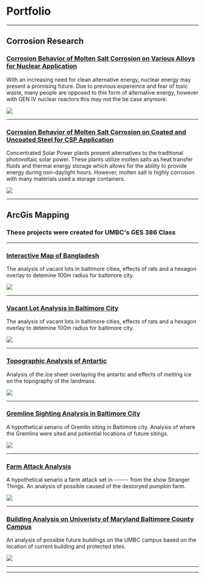 # Portfolio

---
## Corrosion Research

### [Corrosion Behavior of Molten Salt Corrosion on Various Alloys for Nuclear Application](tshah2.github.io/NucCor)

With an increasing need for clean alternative energy, nuclear energy may present a promising future. Due to previous expereince and fear of toxic waste, many people are opposed to this form of alternative energy, however with GEN IV nuclear reactors this may not the be case anymore. 

[<img src="/images/486_24.PNG"/>](tshah2.github.io/NucCor)

---
### [Corrosion Behavior of Molten Salt Corrosion on Coated and Uncoated Steel for CSP Application](tshah2.github.io/CSPCor)

Concentrated Solar Power plants present alternatives to the traditional photovoltaic solar power. These plants utilize molten salts as heat transfer fluids and thermal energy storage which allows for the ability to provide energy during non-daylight hours. However, molten salt is highly corrosion with many materials used a storage containers. 

[<img src="/images/486_23.PNG"/>](tshah2.github.io/CSPCor)

---
## ArcGis Mapping
### These projects were created for UMBC's GES 386 Class

---
### [Interactive Map of Bangladesh](tshah2.github.io/WebMap)
The analysis of vacant lots in baltimore cities, effects of rats and a hexagon overlay to detemine 100m radius for baltimore city. 

[<img src="/images/Bangla.PNG"/>](tshah2.github.io/WebMap)

---
### [Vacant Lot Analysis in Baltimore City](tshah2.github.io/Vacancy)
The analysis of vacant lots in baltimore cities, effects of rats and a hexagon overlay to detemine 100m radius for baltimore city. 

[<img src="/images/486_17.PNG"/>](tshah2.github.io/Vacancy)

---
### [Topographic Analysis of Antartic](tshah2.github.io/TopographyArtic)
Analysis of the ice sheet overlaying the antartic and effects of melting ice on the topography of the landmass. 

[<img src="/images/486_18.PNG">](tshah2.github.io/TopographyArtic)

---
### [Gremline Sighting Analysis in Baltimore City](tshah2.github.io/BaltGremlin)
A hypothetical senario of Gremlin siting in Baltimore city. Analysis of where the Gremlins were sited and potiential locations of future sitings. 

[<img src="/images/486_19.PNG"/>](tshah2.github.io/BaltGremlin)

---
### [Farm Attack Analysis](tshah2.github.io/StrangerGrem)
A hypothetical senario a farm attack set in ------ from the show Stranger Things. An analysis of possible caused of the destoryed pumpkin farm. 

[<img src="/images/486_20.PNG"/>](tshah2.github.io/StrangerGrem)

---
### [Building Analysis on Univeristy of Maryland Baltimore County Campus](tshah2.github.io/UMBCBuild)
An analysis of possible future buildings on the UMBC campus based on the location of current building and protected sites. 

[<img src="/images/486_21.PNG"/>](tshah2.github.io/UMBCBuild)

---




---

